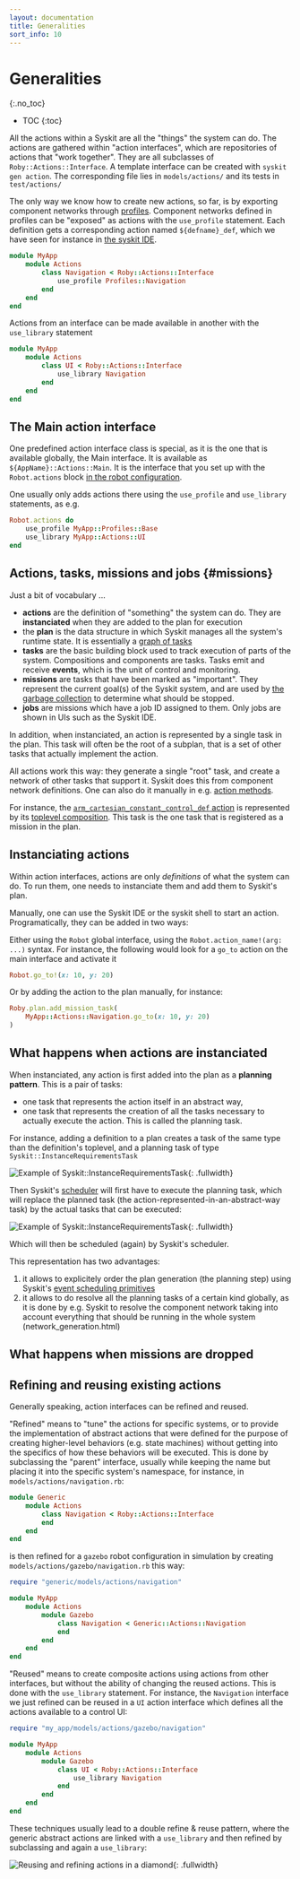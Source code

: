 ```yaml
---
layout: documentation
title: Generalities
sort_info: 10
---
```


# Generalities
{:.no_toc}

- TOC
{:toc}

All the actions within a Syskit are all the "things" the system can do. The
actions are gathered within "action interfaces", which are repositories of
actions that "work together". They are all subclasses of `Roby::Actions::Interface`.
A template interface can be created with `syskit gen action`. The
corresponding file lies in `models/actions/` and its tests in `test/actions/`

The only way we know how to create new actions, so far, is by exporting component
networks through [profiles](../component_networks/profiles.html). Component
networks defined in profiles can be "exposed" as actions with the `use_profile`
statement. Each definition gets a corresponding action named `${defname}_def`,
which we have seen for instance in [the syskit IDE](../basics/deployment.html#running-the-simulation-and-app).

~~~ ruby
module MyApp
    module Actions
        class Navigation < Roby::Actions::Interface
            use_profile Profiles::Navigation
        end
    end
end
~~~

Actions from an interface can be made available in another with the `use_library`
statement

~~~ ruby
module MyApp
    module Actions
        class UI < Roby::Actions::Interface
            use_library Navigation
        end
    end
end
~~~

## The Main action interface

One predefined action interface class is special, as it is the one that is available
globally, the Main interface. It is available as `${AppName}::Actions::Main`. It
is the interface that you set up with the `Robot.actions` block [in the robot
configuration](../basics/deployment.html#actions).

One usually only adds actions there using the `use_profile` and `use_library`
statements, as e.g.

~~~ ruby
Robot.actions do
    use_profile MyApp::Profiles::Base
    use_library MyApp::Actions::UI
end
~~~

## Actions, tasks, missions and jobs {#missions}

Just a bit of vocabulary ...

- **actions** are the definition of "something" the system can do. They are
  **instanciated** when they are added to the plan for execution
- the **plan** is the data structure in which Syskit manages all the system's
  runtime state. It is essentially a [graph of tasks](../runtime_overview/task_structure.html)
- **tasks** are the basic building block used to track execution of parts of
  the system. Compositions and components are tasks. Tasks emit and receive **events**,
  which is the unit of control and monitoring.
- **missions** are tasks that have been marked as "important". They represent
  the current goal(s) of the Syskit system, and are used by [the garbage
  collection](../runtime_overview/index.html) to determine what should be stopped.
- **jobs** are missions which have a job ID assigned to them. Only jobs are shown
  in UIs such as the Syskit IDE.

In addition, when instanciated, an action is represented by a single task in
the plan. This task will often be the root of a subplan, that is a set of
other tasks that actually implement the action.

All actions work this way: they generate a single "root" task, and create a
network of other tasks that support it. Syskit does this from component network
definitions. One can also do it manually in e.g. [action methods](action_methods.html).

For instance, the [`arm_cartesian_constant_control_def` action](../basics/devices.html#profile_define) is represented by its
[toplevel composition](../runtime_overview/task_structure.html#dependency). This task is
the one task that is registered as a mission in the plan.

## Instanciating actions

Within action interfaces, actions are only _definitions_ of what the system can do.
To run them, one needs to instanciate them and add them to Syskit's plan.

Manually, one can use the Syskit IDE or the syskit shell to start an action.
Programatically, they can be added in two ways:

Either using the `Robot` global interface, using the `Robot.action_name!(arg:
...)` syntax. For instance, the following would look for a `go_to` action on
the main interface and activate it

~~~ ruby
Robot.go_to!(x: 10, y: 20)
~~~

Or by adding the action to the plan manually, for instance:

~~~ ruby
Roby.plan.add_mission_task(
    MyApp::Actions::Navigation.go_to(x: 10, y: 20)
)
~~~

## What happens when actions are instanciated

When instanciated, any action is first added into the plan as a **planning
pattern**. This is a pair of tasks:
- one task that represents the action itself in an abstract way,
- one task that represents the creation of all the tasks necessary to
  actually execute the action. This is called the planning task.

For instance, adding a definition to a plan creates a task of the same type than
the definition's toplevel, and a planning task of type `Syskit::InstanceRequirementsTask`

![Example of Syskit::InstanceRequirementsTask](../runtime_overview/media/planned_by_1.png){: .fullwidth}

Then Syskit's [scheduler](../runtime_overview/event_loop.html#scheduling) will first
have to execute the planning task, which will replace the planned task (the
action-represented-in-an-abstract-way task) by the actual tasks that can be executed:

![Example of Syskit::InstanceRequirementsTask](../runtime_overview/media/planned_by_2.png){: .fullwidth}

Which will then be scheduled (again) by Syskit's scheduler.

This representation has two advantages:
1. it allows to explicitely order the plan generation (the planning step) using Syskit's
   [event scheduling primitives](event_scheduling.html)
2. it allows to do resolve all the planning tasks of a certain kind globally, as it is
   done by e.g. Syskit to resolve the component network taking into account everything
   that should be running in the whole system (network_generation.html)

## What happens when missions are dropped

## Refining and reusing existing actions

Generally speaking, action interfaces can be refined and reused.

"Refined" means to "tune" the actions for specific systems, or to provide the
implementation of abstract actions that were defined for the purpose of
creating higher-level behaviors (e.g. state machines) without getting into
the specifics of how these behaviors will be executed. This is done by
subclassing the "parent" interface, usually while keeping the name but
placing it into the specific system's namespace, for instance, in
`models/actions/navigation.rb`:

~~~ ruby
module Generic
    module Actions
        class Navigation < Roby::Actions::Interface
        end
    end
end
~~~

is then refined for a `gazebo` robot configuration in simulation by creating
`models/actions/gazebo/navigation.rb` this way:

~~~ ruby
require "generic/models/actions/navigation"

module MyApp
    module Actions
        module Gazebo
            class Navigation < Generic::Actions::Navigation
            end
        end
    end
end
~~~

"Reused" means to create composite actions using actions from other
interfaces, but without the ability of changing the reused actions. This is
done with the `use_library` statement. For instance, the `Navigation`
interface we just refined can be reused in a `UI` action interface which
defines all the actions available to a control UI:

~~~ ruby
require "my_app/models/actions/gazebo/navigation"

module MyApp
    module Actions
        module Gazebo
            class UI < Roby::Actions::Interface
                use_library Navigation
            end
        end
    end
end
~~~

These techniques usually lead to a double refine & reuse pattern, where
the generic abstract actions are linked with a `use_library` and then refined
by subclassing and again a `use_library`:

![Reusing and refining actions in a diamond](actions_refine_and_reuse.svg){: .fullwidth}
